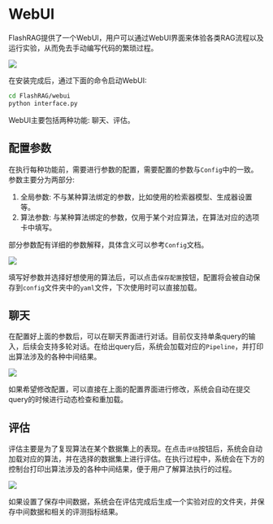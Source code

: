 # WebUI

FlashRAG提供了一个WebUI，用户可以通过WebUI界面来体验各类RAG流程以及运行实验，从而免去手动编写代码的繁琐过程。

![](../assets/demo_base.jpg)

在安装完成后，通过下面的命令启动WebUI:

```bash
cd FlashRAG/webui
python interface.py
```

WebUI主要包括两种功能: 聊天、评估。

## 配置参数

在执行每种功能前，需要进行参数的配置，需要配置的参数与`Config`中的一致。参数主要分为两部分:

1. 全局参数: 不与某种算法绑定的参数，比如使用的检索器模型、生成器设置等。
2. 算法参数: 与某种算法绑定的参数，仅用于某个对应算法，在算法对应的选项卡中填写。

部分参数配有详细的参数解释，具体含义可以参考`Config`文档。

![](./assets/demo_config.jpg)

填写好参数并选择好想使用的算法后，可以点击`保存配置`按钮，配置将会被自动保存到`config`文件夹中的`yaml`文件，下次使用时可以直接加载。

## 聊天

在配置好上面的参数后，可以在聊天界面进行对话。目前仅支持单条query的输入，后续会支持多轮对话。在给出query后，系统会加载对应的`Pipeline`，并打印出算法涉及的各种中间结果。

![](./assets/demo_chat.jpg)

如果希望修改配置，可以直接在上面的配置界面进行修改，系统会自动在提交query的时候进行动态检查和重加载。


## 评估

评估主要是为了复现算法在某个数据集上的表现。在点击`评估`按钮后，系统会自动加载对应的算法，并在选择的数据集上进行评估。在执行过程中，系统会在下方的控制台打印出算法涉及的各种中间结果，便于用户了解算法执行的过程。


![](./assets/demo_evaluate.jpg)

如果设置了保存中间数据，系统会在评估完成后生成一个实验对应的文件夹，并保存中间数据和相关的评测指标结果。
